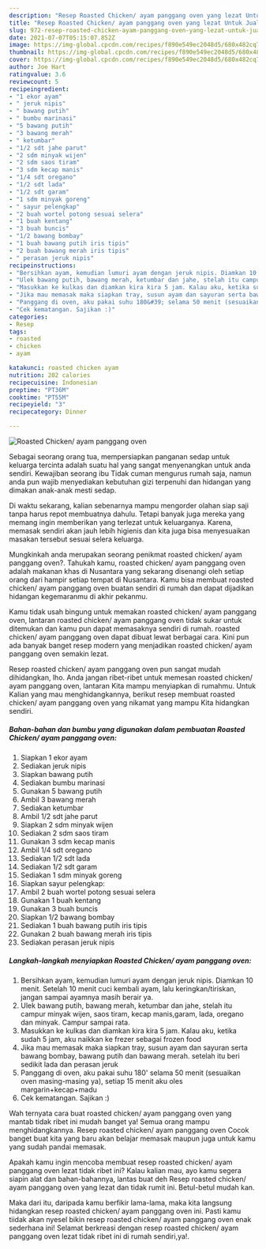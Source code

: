```yaml
---
description: "Resep Roasted Chicken/ ayam panggang oven yang lezat Untuk Jualan"
title: "Resep Roasted Chicken/ ayam panggang oven yang lezat Untuk Jualan"
slug: 972-resep-roasted-chicken-ayam-panggang-oven-yang-lezat-untuk-jualan
date: 2021-07-07T05:15:07.852Z
image: https://img-global.cpcdn.com/recipes/f890e549ec2048d5/680x482cq70/roasted-chicken-ayam-panggang-oven-foto-resep-utama.jpg
thumbnail: https://img-global.cpcdn.com/recipes/f890e549ec2048d5/680x482cq70/roasted-chicken-ayam-panggang-oven-foto-resep-utama.jpg
cover: https://img-global.cpcdn.com/recipes/f890e549ec2048d5/680x482cq70/roasted-chicken-ayam-panggang-oven-foto-resep-utama.jpg
author: Joe Hart
ratingvalue: 3.6
reviewcount: 5
recipeingredient:
- "1 ekor ayam"
- " jeruk nipis"
- " bawang putih"
- " bumbu marinasi"
- "5 bawang putih"
- "3 bawang merah"
- " ketumbar"
- "1/2 sdt jahe parut"
- "2 sdm minyak wijen"
- "2 sdm saos tiram"
- "3 sdm kecap manis"
- "1/4 sdt oregano"
- "1/2 sdt lada"
- "1/2 sdt garam"
- "1 sdm minyak goreng"
- " sayur pelengkap"
- "2 buah wortel potong sesuai selera"
- "1 buah kentang"
- "3 buah buncis"
- "1/2 bawang bombay"
- "1 buah bawang putih iris tipis"
- "2 buah bawang merah iris tipis"
- " perasan jeruk nipis"
recipeinstructions:
- "Bersihkan ayam, kemudian lumuri ayam dengan jeruk nipis. Diamkan 10 menit. Setelah 10 menit cuci kembali ayam, lalu keringkan/tiriskan, jangan sampai ayamnya masih berair ya."
- "Ulek bawang putih, bawang merah, ketumbar dan jahe, stelah itu campur minyak wijen, saos tiram, kecap manis,garam, lada, oregano dan minyak. Campur sampai rata."
- "Masukkan ke kulkas dan diamkan kira kira 5 jam. Kalau aku, ketika sudah 5 jam, aku naikkan ke frezer sebagai frozen food"
- "Jika mau memasak maka siapkan tray, susun ayam dan sayuran serta bawang bombay, bawang putih dan bawang merah. setelah itu beri sedikit lada dan perasan jeruk"
- "Panggang di oven, aku pakai suhu 180&#39; selama 50 menit (sesuaikan oven masing-masing ya), setiap 15 menit aku oles margarin+kecap+madu"
- "Cek kematangan. Sajikan :)"
categories:
- Resep
tags:
- roasted
- chicken
- ayam

katakunci: roasted chicken ayam 
nutrition: 202 calories
recipecuisine: Indonesian
preptime: "PT36M"
cooktime: "PT55M"
recipeyield: "3"
recipecategory: Dinner

---
```



![Roasted Chicken/ ayam panggang oven](https://img-global.cpcdn.com/recipes/f890e549ec2048d5/680x482cq70/roasted-chicken-ayam-panggang-oven-foto-resep-utama.jpg)

Sebagai seorang orang tua, mempersiapkan panganan sedap untuk keluarga tercinta adalah suatu hal yang sangat menyenangkan untuk anda sendiri. Kewajiban seorang ibu Tidak cuman mengurus rumah saja, namun anda pun wajib menyediakan kebutuhan gizi terpenuhi dan hidangan yang dimakan anak-anak mesti sedap.

Di waktu  sekarang, kalian sebenarnya mampu mengorder olahan siap saji tanpa harus repot membuatnya dahulu. Tetapi banyak juga mereka yang memang ingin memberikan yang terlezat untuk keluarganya. Karena, memasak sendiri akan jauh lebih higienis dan kita juga bisa menyesuaikan masakan tersebut sesuai selera keluarga. 



Mungkinkah anda merupakan seorang penikmat roasted chicken/ ayam panggang oven?. Tahukah kamu, roasted chicken/ ayam panggang oven adalah makanan khas di Nusantara yang sekarang disenangi oleh setiap orang dari hampir setiap tempat di Nusantara. Kamu bisa membuat roasted chicken/ ayam panggang oven buatan sendiri di rumah dan dapat dijadikan hidangan kegemaranmu di akhir pekanmu.

Kamu tidak usah bingung untuk memakan roasted chicken/ ayam panggang oven, lantaran roasted chicken/ ayam panggang oven tidak sukar untuk ditemukan dan kamu pun dapat memasaknya sendiri di rumah. roasted chicken/ ayam panggang oven dapat dibuat lewat berbagai cara. Kini pun ada banyak banget resep modern yang menjadikan roasted chicken/ ayam panggang oven semakin lezat.

Resep roasted chicken/ ayam panggang oven pun sangat mudah dihidangkan, lho. Anda jangan ribet-ribet untuk memesan roasted chicken/ ayam panggang oven, lantaran Kita mampu menyiapkan di rumahmu. Untuk Kalian yang mau menghidangkannya, berikut resep membuat roasted chicken/ ayam panggang oven yang nikamat yang mampu Kita hidangkan sendiri.

<!--inarticleads1-->

##### Bahan-bahan dan bumbu yang digunakan dalam pembuatan Roasted Chicken/ ayam panggang oven:

1. Siapkan 1 ekor ayam
1. Sediakan  jeruk nipis
1. Siapkan  bawang putih
1. Sediakan  bumbu marinasi
1. Gunakan 5 bawang putih
1. Ambil 3 bawang merah
1. Sediakan  ketumbar
1. Ambil 1/2 sdt jahe parut
1. Siapkan 2 sdm minyak wijen
1. Sediakan 2 sdm saos tiram
1. Gunakan 3 sdm kecap manis
1. Ambil 1/4 sdt oregano
1. Sediakan 1/2 sdt lada
1. Sediakan 1/2 sdt garam
1. Sediakan 1 sdm minyak goreng
1. Siapkan  sayur pelengkap:
1. Ambil 2 buah wortel potong sesuai selera
1. Gunakan 1 buah kentang
1. Gunakan 3 buah buncis
1. Siapkan 1/2 bawang bombay
1. Sediakan 1 buah bawang putih iris tipis
1. Gunakan 2 buah bawang merah iris tipis
1. Sediakan  perasan jeruk nipis




<!--inarticleads2-->

##### Langkah-langkah menyiapkan Roasted Chicken/ ayam panggang oven:

1. Bersihkan ayam, kemudian lumuri ayam dengan jeruk nipis. Diamkan 10 menit. Setelah 10 menit cuci kembali ayam, lalu keringkan/tiriskan, jangan sampai ayamnya masih berair ya.
1. Ulek bawang putih, bawang merah, ketumbar dan jahe, stelah itu campur minyak wijen, saos tiram, kecap manis,garam, lada, oregano dan minyak. Campur sampai rata.
1. Masukkan ke kulkas dan diamkan kira kira 5 jam. Kalau aku, ketika sudah 5 jam, aku naikkan ke frezer sebagai frozen food
1. Jika mau memasak maka siapkan tray, susun ayam dan sayuran serta bawang bombay, bawang putih dan bawang merah. setelah itu beri sedikit lada dan perasan jeruk
1. Panggang di oven, aku pakai suhu 180&#39; selama 50 menit (sesuaikan oven masing-masing ya), setiap 15 menit aku oles margarin+kecap+madu
1. Cek kematangan. Sajikan :)




Wah ternyata cara buat roasted chicken/ ayam panggang oven yang mantab tidak ribet ini mudah banget ya! Semua orang mampu menghidangkannya. Resep roasted chicken/ ayam panggang oven Cocok banget buat kita yang baru akan belajar memasak maupun juga untuk kamu yang sudah pandai memasak.

Apakah kamu ingin mencoba membuat resep roasted chicken/ ayam panggang oven lezat tidak ribet ini? Kalau kalian mau, ayo kamu segera siapin alat dan bahan-bahannya, lantas buat deh Resep roasted chicken/ ayam panggang oven yang lezat dan tidak rumit ini. Betul-betul mudah kan. 

Maka dari itu, daripada kamu berfikir lama-lama, maka kita langsung hidangkan resep roasted chicken/ ayam panggang oven ini. Pasti kamu tiidak akan nyesel bikin resep roasted chicken/ ayam panggang oven enak sederhana ini! Selamat berkreasi dengan resep roasted chicken/ ayam panggang oven lezat tidak ribet ini di rumah sendiri,ya!.

